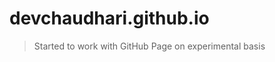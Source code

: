 devchaudhari.github.io
======================

> Started to work with GitHub Page on experimental basis